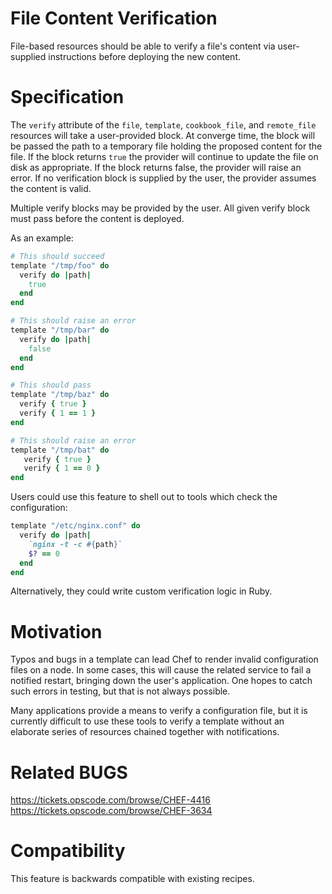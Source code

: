 # File Content Verification

File-based resources should be able to verify a file's content via
user-supplied instructions before deploying the new content.

# Specification

The `verify` attribute of the `file`, `template`, `cookbook_file`, and
`remote_file` resources will take a user-provided block. At converge
time, the block will be passed the path to a temporary file holding
the proposed content for the file. If the block returns `true` the
provider will continue to update the file on disk as appropriate. If
the block returns false, the provider will raise an error. If no
verification block is supplied by the user, the provider assumes the
content is valid.

Multiple verify blocks may be provided by the user.  All given verify
block must pass before the content is deployed.

As an example:

```ruby
# This should succeed
template "/tmp/foo" do
  verify do |path|
    true
  end
end

# This should raise an error
template "/tmp/bar" do
  verify do |path|
    false
  end
end

# This should pass
template "/tmp/baz" do
  verify { true }
  verify { 1 == 1 }
end

# This should raise an error
template "/tmp/bat" do
   verify { true }
   verify { 1 == 0 }
end
```

Users could use this feature to shell out to tools which check the
configuration:

```ruby
template "/etc/nginx.conf" do
  verify do |path|
    `nginx -t -c #{path}`
    $? == 0
  end
end
```

Alternatively, they could write custom verification logic in Ruby.

# Motivation

Typos and bugs in a template can lead Chef to render invalid
configuration files on a node. In some cases, this will cause the
related service to fail a notified restart, bringing down the user's
application. One hopes to catch such errors in testing, but that is
not always possible.

Many applications provide a means to verify a configuration file, but
it is currently difficult to use these tools to verify a template
without an elaborate series of resources chained together with
notifications.

# Related BUGS

https://tickets.opscode.com/browse/CHEF-4416
https://tickets.opscode.com/browse/CHEF-3634

# Compatibility

This feature is backwards compatible with existing recipes.

